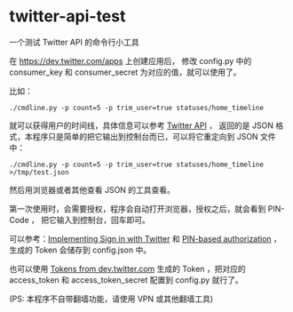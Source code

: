 twitter-api-test
================

一个测试 Twitter API 的命令行小工具

在 <https://dev.twitter.com/apps> 上创建应用后，
修改 config.py 中的 consumer\_key 和 consumer\_secret 
为对应的值，就可以使用了。

比如：
	
	./cmdline.py -p count=5 -p trim_user=true statuses/home_timeline

就可以获得用户的时间线，具体信息可以参考 [Twitter API](https://dev.twitter.com/docs/api/1.1/) ，
返回的是 JSON 格式，本程序只是简单的把它输出到控制台而已，可以将它重定向到 JSON 文件中：

	./cmdline.py -p count=5 -p trim_user=true statuses/home_timeline >/tmp/test.json

然后用浏览器或者其他查看 JSON 的工具查看。

第一次使用时，会需要授权，程序会自动打开浏览器，授权之后，就会看到 PIN-Code ，
把它输入到控制台，回车即可。

可以参考：[Implementing Sign in with Twitter](https://dev.twitter.com/docs/auth/implementing-sign-twitter) 和 [PIN-based authorization](https://dev.twitter.com/docs/auth/pin-based-authorization)
， 生成的 Token 会储存到 config.json 中。

也可以使用 [Tokens from dev.twitter.com](https://dev.twitter.com/docs/auth/tokens-devtwittercom)
生成的 Token ，把对应的 access\_token 和 access\_token\_secret 配置到 config.py 就行了。

(PS: 本程序不自带翻墙功能，请使用 VPN 或其他翻墙工具)
